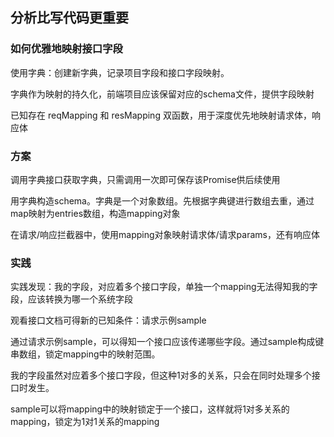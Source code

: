 ## 分析比写代码更重要

### 如何优雅地映射接口字段

使用字典：创建新字典，记录项目字段和接口字段映射。

字典作为映射的持久化，前端项目应该保留对应的schema文件，提供字段映射

已知存在 reqMapping 和 resMapping 双函数，用于深度优先地映射请求体，响应体

### 方案

调用字典接口获取字典，只需调用一次即可保存该Promise供后续使用

用字典构造schema。字典是一个对象数组。先根据字典键进行数组去重，通过map映射为entries数组，构造mapping对象

在请求/响应拦截器中，使用mapping对象映射请求体/请求params，还有响应体

### 实践

实践发现：我的字段，对应着多个接口字段，单独一个mapping无法得知我的字段，应该转换为哪一个系统字段

观看接口文档可得新的已知条件：请求示例sample

通过请求示例sample，可以得知一个接口应该传递哪些字段。通过sample构成键串数组，锁定mapping中的映射范围。

我的字段虽然对应着多个接口字段，但这种1对多的关系，只会在同时处理多个接口时发生。

sample可以将mapping中的映射锁定于一个接口，这样就将1对多关系的mapping，锁定为1对1关系的mapping
